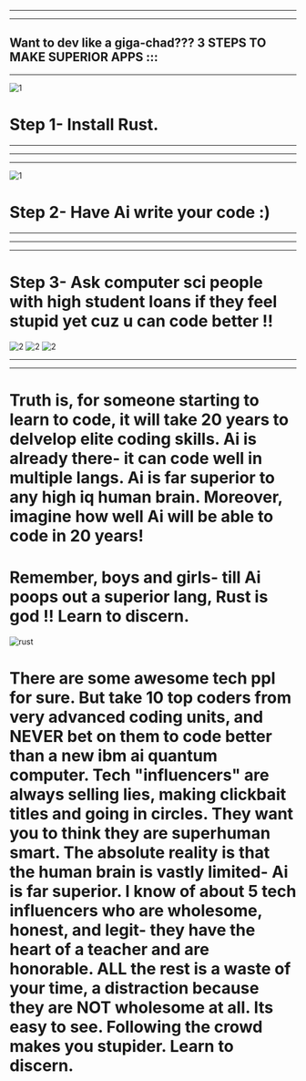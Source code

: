 
-----------------------------------------------------------
-----------------------------------------------------------

Want to dev like a giga-chad??? 
3 STEPS TO MAKE SUPERIOR APPS ::: 
-----------------------------------------------------------
-----------------------------------------------------------
![1](https://github.com/user-attachments/assets/2328cde6-b47f-4efc-978b-9c331dfefb94)
# Step 1- Install Rust. 

-----------------------------------------------------------
-----------------------------------------------------------
-----------------------------------------------------------
![1](https://github.com/user-attachments/assets/3695a732-502d-408d-865e-ebdcff7c9216)
# Step 2- Have Ai write your code :) 


-----------------------------------------------------------
-----------------------------------------------------------
-----------------------------------------------------------
# Step 3- Ask computer sci people with high student loans if they feel stupid yet cuz u can code better !!
![2](https://github.com/user-attachments/assets/da346cb4-458a-4803-8e4a-bca0c5842cfc)
![2](https://github.com/user-attachments/assets/da346cb4-458a-4803-8e4a-bca0c5842cfc)
![2](https://github.com/user-attachments/assets/da346cb4-458a-4803-8e4a-bca0c5842cfc)

-----------------------------------------------------------
-----------------------------------------------------------



# Truth is, for someone starting to learn to code, it will take 20 years to delvelop elite coding skills. Ai is already there- it can code well in multiple langs. Ai is far superior to any high iq human brain.  Moreover, imagine how well Ai will be able to code in 20 years! 


# Remember, boys and girls- till Ai poops out a superior lang, Rust is god !! Learn to discern.

![rust](https://github.com/user-attachments/assets/4788eba0-1db7-4dc9-a675-a8478e0c9e10)




# There are some awesome tech ppl for sure. But take 10 top coders from very advanced coding units, and NEVER bet on them to code better than a new ibm ai quantum computer. Tech "influencers" are always selling lies, making clickbait titles and going in circles. They want you to think they are superhuman smart. The absolute reality is that the human brain is vastly limited- Ai is far superior. I know of about 5 tech influencers who are wholesome, honest, and legit- they have the heart of a teacher and are honorable. ALL the rest is a waste of your time, a distraction because they are NOT wholesome at all. Its easy to see. Following the crowd makes you stupider. Learn to discern. 
























